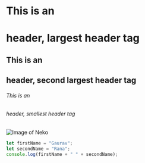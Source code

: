 # This is an <h1> header, largest header tag
## This is an <h2> header, second largest header tag
###### This is an <h6> header, smallest header tag

 ![Image of Neko](https://octodex.github.com/images/yaktocat.png)

 
 ```javascript
 let firstName = "Gaurav";
 let secondName = "Rana";
 console.log(firstName + " " + secondName);
 ```
